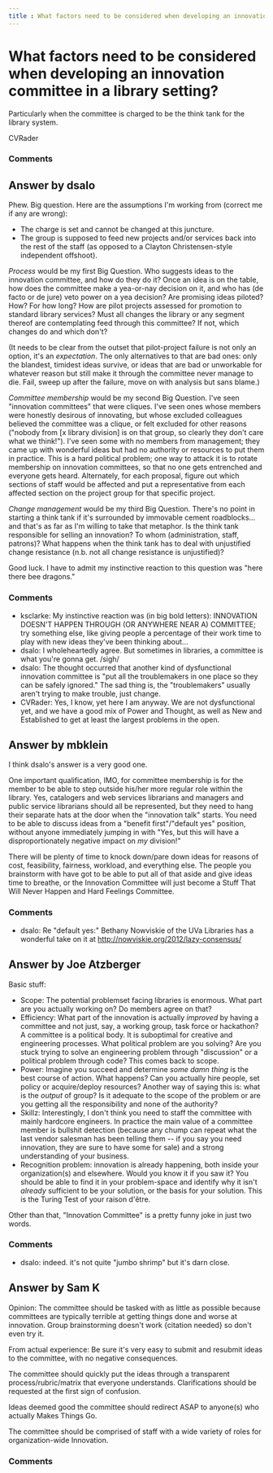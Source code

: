 ```yaml
---
title : What factors need to be considered when developing an innovation committee in a library setting?
---
```

What factors need to be considered when developing an innovation committee in a library setting?
=====================
Particularly when the committee is charged to be the think tank for the
library system.

CVRader

### Comments ###


Answer by dsalo
----------------
Phew. Big question. Here are the assumptions I'm working from (correct
me if any are wrong):

-   The charge is set and cannot be changed at this juncture.
-   The group is supposed to feed new projects and/or services back into
    the rest of the staff (as opposed to a Clayton Christensen-style
    independent offshoot).

*Process* would be my first Big Question. Who suggests ideas to the
innovation committee, and how do they do it? Once an idea is on the
table, how does the committee make a yea-or-nay decision on it, and who
has (de facto or de jure) veto power on a yea decision? Are promising
ideas piloted? How? For how long? How are pilot projects assessed for
promotion to standard library services? Must all changes the library or
any segment thereof are contemplating feed through this committee? If
not, which changes do and which don't?

(It needs to be clear from the outset that pilot-project failure is not
only an option, it's an *expectation*. The only alternatives to that are
bad ones: only the blandest, timidest ideas survive, or ideas that are
bad or unworkable for whatever reason but still make it through the
committee never manage to die. Fail, sweep up after the failure, move on
with analysis but sans blame.)

*Committee membership* would be my second Big Question. I've seen
"innovation committees" that were cliques. I've seen ones whose members
were honestly desirous of innovating, but whose excluded colleagues
believed the committee was a clique, or felt excluded for other reasons
("nobody from [x library division] is on that group, so clearly they
don't care what we think!"). I've seen some with no members from
management; they came up with wonderful ideas but had no authority or
resources to put them in practice. This is a hard political problem; one
way to attack it is to rotate membership on innovation committees, so
that no one gets entrenched and everyone gets heard. Alternately, for
each proposal, figure out which sections of staff would be affected and
put a representative from each affected section on the project group for
that specific project.

*Change management* would be my third Big Question. There's no point in
starting a think tank if it's surrounded by immovable cement
roadblocks... and that's as far as I'm willing to take that metaphor. Is
the think tank responsible for selling an innovation? To whom
(administration, staff, patrons)? What happens when the think tank has
to deal with unjustified change resistance (n.b. not all change
resistance is unjustified)?

Good luck. I have to admit my instinctive reaction to this question was
"here there bee dragons."

### Comments ###
* ksclarke: My instinctive reaction was (in big bold letters): INNOVATION DOESN'T
HAPPEN THROUGH (OR ANYWHERE NEAR A) COMMITTEE; try something else, like
giving people a percentage of their work time to play with new ideas
they've been thinking about...
* dsalo: I wholeheartedly agree. But sometimes in libraries, a committee is what
you're gonna get. /sigh/
* dsalo: The thought occurred that another kind of dysfunctional innovation
committee is "put all the troublemakers in one place so they can be
safely ignored." The sad thing is, the "troublemakers" usually aren't
trying to make trouble, just change.
* CVRader: Yes, I know, yet here I am anyway. We are not dysfunctional yet, and we
have a good mix of Power and Thought, as well as New and Established to
get at least the largest problems in the open.

Answer by mbklein
----------------
I think dsalo's answer is a very good one.

One important qualification, IMO, for committee membership is for the
member to be able to step outside his/her more regular role within the
library. Yes, catalogers and web services librarians and managers and
public service librarians should all be represented, but they need to
hang their separate hats at the door when the "innovation talk" starts.
You need to be able to discuss ideas from a "benefit first"/"default
yes" position, without anyone immediately jumping in with "Yes, but this
will have a disproportionately negative impact on *my* division!"

There will be plenty of time to knock down/pare down ideas for reasons
of cost, feasibility, fairness, workload, and everything else. The
people you brainstorm with have got to be able to put all of that aside
and give ideas time to breathe, or the Innovation Committee will just
become a Stuff That Will Never Happen and Hard Feelings Committee.

### Comments ###
* dsalo: Re "default yes:" Bethany Nowviskie of the UVa Libraries has a wonderful
take on it at http://nowviskie.org/2012/lazy-consensus/

Answer by Joe Atzberger
----------------
Basic stuff:

-   Scope: The potential problemset facing libraries is enormous. What
    part are you actually working on? Do members agree on that?
-   Efficiency: What part of the innovation is actually *improved* by
    having a committee and not just, say, a working group, task force or
    hackathon? A committee is a political body. It is suboptimal for
    creative and engineering processes. What political problem are you
    solving? Are you stuck trying to solve an engineering problem
    through "discussion" or a political problem through code? This comes
    back to scope.
-   Power: Imagine you succeed and determine *some damn thing* is the
    best course of action. What happens? Can you actually hire people,
    set policy or acquire/deploy resources? Another way of saying this
    is: what is the *output* of group? Is it adequate to the scope of
    the problem or are you getting all the responsibility and none of
    the authority?
-   Skillz: Interestingly, I don't think you need to staff the committee
    with mainly hardcore engineers. In practice the main value of a
    committee member is bullshit detection (because any chump can repeat
    what the last vendor salesman has been telling them -- if you say
    you need innovation, they are sure to have some for sale) and a
    strong understanding of your business.
-   Recognition problem: innovation is already happening, both inside
    your organization(s) and elsewhere. Would you know it if you saw it?
    You should be able to find it in your problem-space and identify why
    it isn't *already* sufficient to be your solution, or the basis for
    your solution. This is the Turing Test of your raison d'être.

Other than that, "Innovation Committee" is a pretty funny joke in just
two words.

### Comments ###
* dsalo: indeed. it's not quite "jumbo shrimp" but it's darn close.

Answer by Sam K
----------------
Opinion: The committee should be tasked with as little as possible
because committees are typically terrible at getting things done and
worse at innovation. Group brainstorming doesn't work {citation needed}
so don't even try it.

From actual experience: Be sure it's very easy to submit and resubmit
ideas to the committee, with no negative consequences.

The committee should quickly put the ideas through a transparent
process/rubric/matrix that everyone understands. Clarifications should
be requested at the first sign of confusion.

Ideas deemed good the committee should redirect ASAP to anyone(s) who
actually Makes Things Go.

The committee should be comprised of staff with a wide variety of roles
for organization-wide Innovation.

### Comments ###

